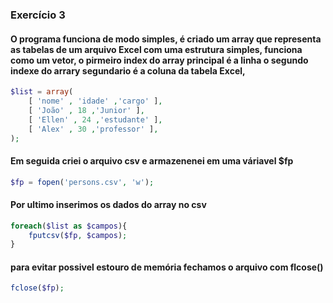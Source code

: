 ### Exercício 3

#### O programa funciona de modo simples, é criado um array que representa as tabelas de um arquivo Excel com uma estrutura simples, funciona como um vetor, o pirmeiro index do array principal é a linha o segundo indexe do arrary segundario é a coluna da tabela Excel, 
~~~php
$list = array(
    [ 'nome' , 'idade' ,'cargo' ],
    [ 'João' , 18 ,'Junior' ],
    [ 'Ellen' , 24 ,'estudante' ],
    [ 'Alex' , 30 ,'professor' ],
);
~~~
#### Em seguida criei o arquivo csv e armazenenei em uma váriavel $fp

~~~php
$fp = fopen('persons.csv', 'w');
~~~
#### Por ultimo inserimos os dados do array no csv 
~~~php
foreach($list as $campos){
    fputcsv($fp, $campos);
}
~~~

#### para evitar possivel estouro de memória fechamos o arquivo com flcose()
~~~php
fclose($fp);
~~~
